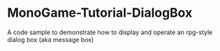 # MonoGame-Tutorial-DialogBox
A code sample to demonstrate how to display and operate an rpg-style dialog box (aka message box)
